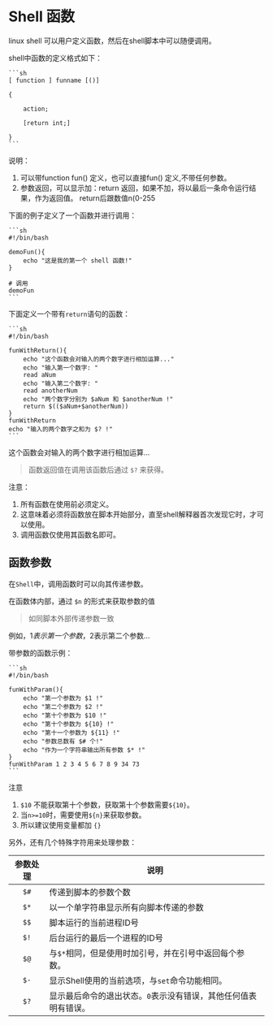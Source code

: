 # Shell 函数

linux shell 可以用户定义函数，然后在shell脚本中可以随便调用。

shell中函数的定义格式如下：

    ```sh
    [ function ] funname [()]

    {

        action;

        [return int;]

    }
    ```

说明：

1. 可以带function fun() 定义，也可以直接fun() 定义,不带任何参数。
2. 参数返回，可以显示加：return 返回，如果不加，将以最后一条命令运行结果，作为返回值。 return后跟数值n(0-255

下面的例子定义了一个函数并进行调用：

    ```sh
    #!/bin/bash
    
    demoFun(){
        echo "这是我的第一个 shell 函数!"
    }

    # 调用
    demoFun
    ```

下面定义一个带有`return`语句的函数：

    ```sh
    #!/bin/bash

    funWithReturn(){
        echo "这个函数会对输入的两个数字进行相加运算..."
        echo "输入第一个数字: "
        read aNum
        echo "输入第二个数字: "
        read anotherNum
        echo "两个数字分别为 $aNum 和 $anotherNum !"
        return $(($aNum+$anotherNum))
    }
    funWithReturn
    echo "输入的两个数字之和为 $? !"
    ```

 这个函数会对输入的两个数字进行相加运算...

> 函数返回值在调用该函数后通过 `$?` 来获得。

注意：
1. 所有函数在使用前必须定义。
2. 这意味着必须将函数放在脚本开始部分，直至shell解释器首次发现它时，才可以使用。
3. 调用函数仅使用其函数名即可。

## 函数参数

在`Shell`中，调用函数时可以向其传递参数。

在函数体内部，通过 `$n` 的形式来获取参数的值
> 如同脚本外部传递参数一致

例如，$1表示第一个参数，$2表示第二个参数...

带参数的函数示例：

    ```sh
    #!/bin/bash

    funWithParam(){
        echo "第一个参数为 $1 !"
        echo "第二个参数为 $2 !"
        echo "第十个参数为 $10 !"
        echo "第十个参数为 ${10} !"
        echo "第十一个参数为 ${11} !"
        echo "参数总数有 $# 个!"
        echo "作为一个字符串输出所有参数 $* !"
    }
    funWithParam 1 2 3 4 5 6 7 8 9 34 73
    ```

注意
1. `$10` 不能获取第十个参数，获取第十个参数需要`${10}`。
2. 当`n>=10`时，需要使用`${n}`来获取参数。
3. 所以建议使用变量都加 `{}`

另外，还有几个特殊字符用来处理参数：

| 参数处理| 说明|
| :---: | ---|
| `$#`|传递到脚本的参数个数|
| `$*`|以一个单字符串显示所有向脚本传递的参数|
| `$$`|脚本运行的当前进程ID号|
| `$!`|后台运行的最后一个进程的ID号|
| `$@`|与`$*`相同，但是使用时加引号，并在引号中返回每个参数。|
| `$-`|显示Shell使用的当前选项，与`set`命令功能相同。|
| `$?`| 显示最后命令的退出状态。`0`表示没有错误，其他任何值表明有错误。|